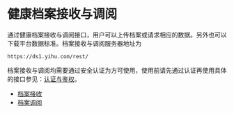 健康档案接收与调阅
====================

通过健康档案接收与调阅接口，用户可以上传档案或请求相应的数据。另外也可以下载平台数据标准。档案接收与调阅服务器地址为

	https://ds1.yihu.com/rest/
	
档案接收与调阅均需要通过安全认证为方可使用，使用前请先通过认证再使用具体的接口参见：[认证与鉴权](../authoritarian/index.html)。

- [档案接收](receive-profile.html)
- [档案调阅](request-profile.html)